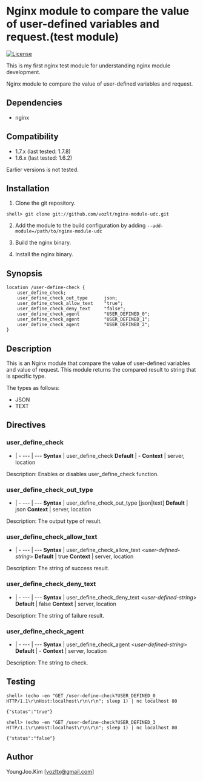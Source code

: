 Nginx module to compare the value of user-defined variables and request.(test module)
==========

[![License](http://img.shields.io/badge/license-BSD-brightgreen.svg)](https://github.com/vozlt/nginx-module-udc/blob/master/LICENSE)

This is my first nginx test module for understanding nginx module development.

Nginx module to compare the value of user-defined variables and request.

## Dependencies
* nginx

## Compatibility
* 1.7.x (last tested: 1.7.8)
* 1.6.x (last tested: 1.6.2)

Earlier versions is not tested.

## Installation

1. Clone the git repository.

  ```
  shell> git clone git://github.com/vozlt/nginx-module-udc.git
  ```

2. Add the module to the build configuration by adding 
  `--add-module=/path/to/nginx-module-udc`

3. Build the nginx binary.

4. Install the nginx binary.

## Synopsis

```Nginx
location /user-define-check {
    user_define_check;
    user_define_check_out_type      json;
    user_define_check_allow_text    "true";
    user_define_check_deny_text     "false";
    user_define_check_agent         "USER_DEFINED_0";
    user_define_check_agent         "USER_DEFINED_1";
    user_define_check_agent         "USER_DEFINED_2";
}
```

## Description
This is an Nginx module that compare the value of user-defined variables and value of request.
This module returns the compared result to string that is specific type.

The types as follows:
* JSON
* TEXT

## Directives

### user_define_check

-   | -
--- | ---
**Syntax**  | user_define_check
**Default** | -
**Context** | server, location

Description: Enables or disables user_define_check function.

### user_define_check_out_type

-   | -
--- | ---
**Syntax**  | user_define_check_out_type [json\|text]
**Default** | json
**Context** | server, location

Description: The output type of result.

### user_define_check_allow_text
 
-   | -
--- | ---
**Syntax**  | user_define_check_allow_text <*user-defined-string*>
**Default** | true
**Context** | server, location

Description: The string of success result.

### user_define_check_deny_text

-   | -
--- | ---
**Syntax**  | user_define_check_deny_text <*user-defined-string*>
**Default** | false
**Context** | server, location

Description: The string of failure result.

### user_define_check_agent

-   | -
--- | ---
**Syntax**  | user_define_check_agent <*user-defined-string*>
**Default** | -
**Context** | server, location

Description: The string to check.

## Testing

```
shell> (echo -en "GET /user-define-check?USER_DEFINED_0 HTTP/1.1\r\nHost:localhost\r\n\r\n"; sleep 1) | nc localhost 80
```
```
{"status":"true"}
```

```
shell> (echo -en "GET /user-define-check?USER_DEFINED_3 HTTP/1.1\r\nHost:localhost\r\n\r\n"; sleep 1) | nc localhost 80
```
```
{"status":"false"}
```

## Author
YoungJoo.Kim [<vozltx@gmail.com>]

